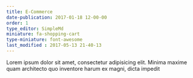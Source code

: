 ```yaml
---
title: E-Commerce
date-publication: 2017-01-18 12-00-00
order: 1
type_editor: SimpleMd
miniature: fa-shopping-cart
type-miniature: font-awesome
last_modified : 2017-05-13 21-40-13
---
```

Lorem ipsum dolor sit amet, consectetur adipisicing elit. Minima maxime quam architecto quo inventore harum ex magni, dicta impedit